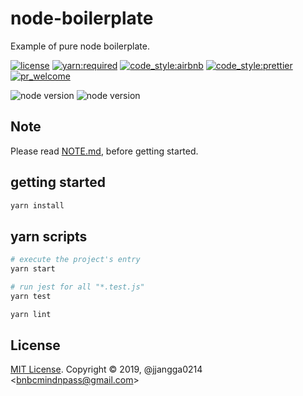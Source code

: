 # node-boilerplate

Example of pure node boilerplate.

[![license](https://img.shields.io/badge/license-MIT-FF2281.svg?style=flat-square&labelColor=black)](./LICENSE)
[![yarn:required](https://img.shields.io/badge/yarn-required-00207F.svg?style=flat-square&labelColor=black)](https://yarnpkg.com/en/)
[![code_style:airbnb](https://img.shields.io/badge/code_style-airbnb-F5D300.svg?style=flat-square&labelColor=black)](https://github.com/airbnb/javascript)
[![code_style:prettier](https://img.shields.io/badge/code_style-prettier-FFACFC.svg?style=flat-square&labelColor=black)](https://prettier.io/)
[![pr_welcome](https://img.shields.io/badge/PRs-welcome-08F7FE.svg?style=flat-square&labelColor=black)]()

![node version](<https://img.shields.io/badge/node:recommended(tested)-=%3E12.0-09FF33.svg?style=flat-square&labelColor=black>)
![node version](<https://img.shields.io/badge/node:minimum(not_tested)-=%3E8.0-001437.svg?style=flat-square&labelColor=black>)

## Note

Please read [NOTE.md](NOTE.md), before getting started.

## getting started

```bash
yarn install
```

## yarn scripts

```bash
# execute the project's entry
yarn start

# run jest for all "*.test.js"
yarn test

yarn lint
```

## License

[MIT License](license). Copyright &copy; 2019, @jjangga0214 <<bnbcmindnpass@gmail.com>>
